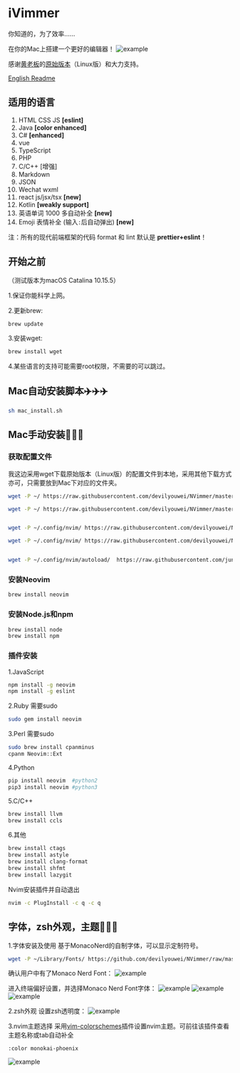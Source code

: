 # iVimmer
你知道的，为了效率......

 在你的Mac上搭建一个更好的编辑器！
 ![example](img/img0.png)
 
 感谢[黄老板](https://github.com/devilyouwei)的[原始版本](https://github.com/devilyouwei/NVimmer)（Linux版）和大力支持。
 
 [English Readme](README_EN.md)
 
 ## 适用的语言

 1. HTML CSS JS **[eslint]**
 2. Java **[color enhanced]**
 3. C# **[enhanced]**
 4. vue
 5. TypeScript
 6. PHP
 7. C/C++ [增强]
 8. Markdown
 9. JSON
 10. Wechat wxml
 11. react js/jsx/tsx **[new]**
 12. Kotlin **[weakly support]**
 13. 英语单词 1000 多自动补全 **[new]**
 14. Emoji 表情补全 (输入`:`后自动弹出) **[new]**

 注：所有的现代前端框架的代码 format 和 lint 默认是 **prettier+eslint**！
 
 
 ## 开始之前
 （测试版本为macOS Catalina 10.15.5）
 
 1.保证你能科学上网。
 
 2.更新brew:
 ```bash
brew update
```
3.安装wget:
```bash
brew install wget
```
4.某些语言的支持可能需要root权限，不需要的可以跳过。

 
 
 ## Mac自动安装脚本✈️✈️✈️
 
 ```bash
sh mac_install.sh
 ```

## Mac手动安装🔨🔨🔨

### 获取配置文件
我这边采用wget下载原始版本（Linux版）的配置文件到本地，采用其他下载方式亦可，只需要放到Mac下对应的文件夹。
```bash
wget -P ~/ https://raw.githubusercontent.com/devilyouwei/NVimmer/master/.prettierrc.json

wget -P ~/ https://raw.githubusercontent.com/devilyouwei/NVimmer/master/.eslintrc.json


wget -P ~/.config/nvim/ https://raw.githubusercontent.com/devilyouwei/NVimmer/master/nvim/coc-settings.json

wget -P ~/.config/nvim/ https://raw.githubusercontent.com/devilyouwei/NVimmer/master/nvim/init.vim


wget -P ~/.config/nvim/autoload/  https://raw.githubusercontent.com/junegunn/vim-plug/master/plug.vim
```

### 安装Neovim
```bash
brew install neovim
```

### 安装Node.js和npm
```bash
brew install node
brew install npm
```
### 插件安装
1.JavaScript
```bash
npm install -g neovim
npm install -g eslint
```
2.Ruby
需要sudo
```bash
sudo gem install neovim
```
3.Perl
需要sudo
```bash
sudo brew install cpanminus
cpanm Neovim::Ext
```
4.Python
```bash
pip install neovim  #python2
pip3 install neovim #python3
```
5.C/C++
```bash
brew install llvm
brew install ccls
```

6.其他
```bash
brew install ctags
brew install astyle
brew install clang-format
brew install shfmt
brew install lazygit
```
Nvim安装插件并自动退出
```bash
nvim -c PlugInstall -c q -c q
```

## 字体，zsh外观，主题💃💃💃
1.字体安装及使用
基于MonacoNerd的自制字体，可以显示定制符号。
```bash
wget -P ~/Library/Fonts/ https://github.com/devilyouwei/NVimmer/raw/master/fonts/linux/MonacoNerd.ttf
```
确认用户中有了Monaco Nerd Font：
![example](img/img4.png)
 
 进入终端偏好设置，并选择Monaco Nerd Font字体：
![example](img/img1.png)
![example](img/img2.png)
![example](img/img3.png)

2.zsh外观
设置zsh透明度：
![example](img/img5.png)

3.nvim主题选择
采用[vim-colorschemes](https://github.com/flazz/vim-colorschemes)插件设置nvim主题。可前往该插件查看主题名称或tab自动补全
```
:color monokai-phoenix
```
![example](img/img6.png)
